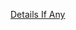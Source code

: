[Details If Any](https://github.com/deathbybandaid/piholeparser/blob/master/RecentRunLogs/parsingscripts/DNSBHMalwareDomains.md)

